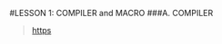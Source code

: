 #LESSON 1: COMPILER and MACRO
###A. COMPILER

> [https](https://www.geeksforgeeks.org/compiling-a-c-program-behind-the-scenes/)
